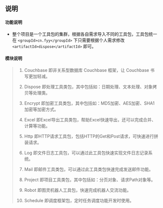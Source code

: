 ## 说明

#### 功能说明
* 整个项目是一个工具包的集群，根据各自需求导入不同的工具包，工具包统一在 `<groupId>cn.fyy</groupId>` 下只需要根据个人需求修改 `<artifactId>dispose</artifactId>` 即可。

#### 模块说明
> 1. Couchbase 即非关系型数据库 Couchbase 框架，让 Couchbase 书写更加轻减。
>
> 2. Dispose 即处理工具类包，其中包括如：日期处理、文本处理、对象拷贝等处理类。
>
> 3. Encrypt 即加密工具类包，其中包括如：MD5加密、AES加密、SHA1加密等加密方式。
>
> 4. Excel 即Excel导出工具类包，帮助Excel快速导出，还可以完成合并、计算等功能。
>
> 5. Http 即HTTP请求工具包，包括HTTP的Get和Post请求，可快速进行拼装请求。
>
> 6. Log 即文件日志工具包，可以通过此工具包快速实现文件日志记录系统。
>
> 7. Mail 即邮件工具类包，可以通过此工具类包快速完成发送邮件功能。
>
> 8. Project 即项目工具类包，其中包括如：分页对象、请求Path对象等。
>
> 9. Robot 即图灵机器人工具包，快速完成机器人交流功能。
>
> 10. Schedule 即调度框架包，定时任务调度功能开发时使用。
